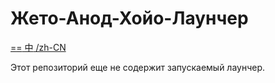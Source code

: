 # Жето-Анод-Хойо-Лаунчер

[==<unk> 中<unk> /zh-CN](/Docs/md/i18n/zh-CN/README.md)

Этот репозиторий еще не содержит запускаемый лаунчер.
